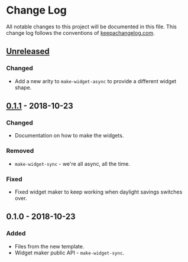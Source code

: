 # Change Log
All notable changes to this project will be documented in this file. This change log follows the conventions of [keepachangelog.com](http://keepachangelog.com/).

## [Unreleased]
### Changed
- Add a new arity to `make-widget-async` to provide a different widget shape.

## [0.1.1] - 2018-10-23
### Changed
- Documentation on how to make the widgets.

### Removed
- `make-widget-sync` - we're all async, all the time.

### Fixed
- Fixed widget maker to keep working when daylight savings switches over.

## 0.1.0 - 2018-10-23
### Added
- Files from the new template.
- Widget maker public API - `make-widget-sync`.

[Unreleased]: https://github.com/your-name/ldap-search-and-replace/compare/0.1.1...HEAD
[0.1.1]: https://github.com/your-name/ldap-search-and-replace/compare/0.1.0...0.1.1

